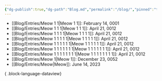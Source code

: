 ```yaml
---
{"dg-publish":true,"dg-path":"Blog.md","permalink":"/blog/","pinned":"true","dgEnableSearch":"false"}
---
```



- [[Blog/Entries/Meow 1 1\|Meow 1 1]]: February 14, 0001
- [[Blog/Entries/Meow 1 1 1\|Meow 1 1 1]]: April 21, 0012
- [[Blog/Entries/Meow 1 1 1 1\|Meow 1 1 1 1]]: April 21, 0012
- [[Blog/Entries/Meow 1 1 1 1 1\|Meow 1 1 1 1 1]]: April 21, 0012
- [[Blog/Entries/Meow 1 1 1 1 1 1\|Meow 1 1 1 1 1 1]]: April 21, 0012
- [[Blog/Entries/Meow 1 1 1 1 1 1 1\|Meow 1 1 1 1 1 1 1]]: April 21, 0012
- [[Blog/Entries/Meow 1 1 1 1 1 1 1 1\|Meow 1 1 1 1 1 1 1 1]]: April 21, 0012
- [[Blog/Entries/Meow 1\|Meow 1]]: December 23, 0052
- [[Blog/Entries/Meow\|Meow]]: June 14, 2023

{ .block-language-dataview}

